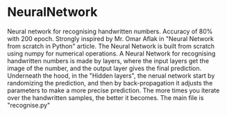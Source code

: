 # NeuralNetwork
Neural network for recognising handwritten numbers. Accuracy of 80% with 200 epoch.
Strongly inspired by Mr. Omar Aflak in "Neural Network from scratch in Python" article.
The Neural Network is built from scratch using numpy for numerical operations. 
A Neural Network for recognising handwritten numbers is made by layers, where the input layers get the image of the number, and the output layer gives the final prediction.
Underneath the hood, in the "Hidden layers", the nerual network start by randomizing the prediction, and then by back-propagation it adjusts the parameters to make a more
precise prediction. The more times you iterate over the handwritten samples, the better it becomes.
The main file is "recognise.py"

